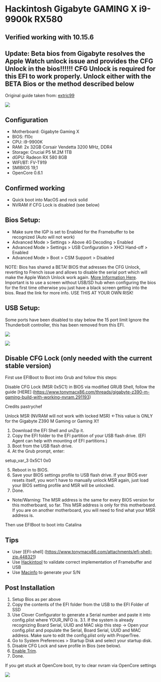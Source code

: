 # Hackintosh Gigabyte GAMING X i9-9900k RX580

## Verified working with 10.15.6
## Update: Beta bios from Gigabyte resolves the Apple Watch unlock issue and provides the CFG Unlock in the bios!!!!!! CFG Unlock is required for this EFI to work properly. Unlock either with the BETA Bios or the method described below

Original guide taken from: [extric99](https://github.com/extric99/Hackintosh-Gigabyte-Z390-GAMING-X-i9-9900k-5700XT)

![](https://github.com/warrioru/Hackintosh-Gigabyte-z390-Gaming-X-i9-9900k-RX580/blob/master/screenshot/Screenshot_Info.png)

## Configuration
- Motherboard: Gigabyte Gaming X
- BIOS: f10c
- CPU: i9-9900K  
- RAM: 2x 32GB Corsair Vendetta 3200 MHz, DDR4
- Storage: Crucial P5 M.2M 1TB 
- dGPU: Radeon RX 580 8GB
- WIFI/BT: FV-T919  
- SMIBIOS 19,1
- OpenCore 0.6.1

## Confirmed working
- Quick boot into MacOS and rock solid
- NVRAM if CFG Lock is disabled (see below)

<!---

- Fan and CPU temp information

![](https://github.com/extric99/Hackintosh-Gigabyte-Z390-GAMING-X-i7-9900k-5700XT/blob/master/screenshot/Screenshot_temp.png)

- iMessage,Handoff and Approve & Unlock with Apple Watch
- Sleep and Wake from bluetooth mouse or keyboard
- iGPU Framebuffer for hardware acceleration (encoding/decoding/preview) including Apple TV DRM movies (shikivga=80) and SideCar
(note: Big Sur seems to break the support for Apple TV DRM, no issues on Catalina with OpenCore 6.0)
![](https://github.com/extric99/Hackintosh-Gigabyte-Z390-GAMING-X-i7-9900k-5700XT/blob/master/screenshot/Screenshot_Hackintool_1.png)
![](https://github.com/extric99/Hackintosh-Gigabyte-Z390-GAMING-X-i7-9900k-5700XT/blob/master/screenshot/Screenshot%20Framebuffer.png)
- Improved OpenCL [here](https://browser.geekbench.com/v5/compute/1264374) and Metal performance [here](https://browser.geekbench.com/v5/compute/1264376)due to Radeon optimisations

## Known Issues
- Unlock with Apple Watch does not work (with current stable bios due to enabled serial port, use the Beta one)
- Multiple key press to wake from sleep with bluetooth (known issue with Gigabyte Gaming X or M boards)
- I don't use a NVME drive but if you use a one its recommended to use NVMeFix.kext to fix power and energy consumption on these drives

-->

## Bios Setup:

- Make sure the IGP is set to Enabled for the Framebuffer to be recognized (Auto will not work)
- Advanced Mode > Settings > Above 4G Decoding > Enabled
- Advanced Mode > Settings > USB Configuration > XHCI Hand-off > Enabled
- Advanced Mode > Boot > CSM Support > Disabled

NOTE: Bios has shared a BETA! BIOS that adresses the CFG Unlock, reverting to French issue and allows to disable the serial port which will make the Apple Watch Unlock work again. [More Information Here](https://www.tonymacx86.com/threads/ssdt-or-clover-patch-to-disable-super-i-o-serial-port-on-gigabyte-z390-m-gaming.287471/page-8). Important is to use a screen without USB/SD hub when configuring the bios for the first time otherwise you just have a black screen getting into the bios. Read the link for more info.
USE THIS AT YOUR OWN RISK!

## USB Setup:

Some ports have been disabled to stay below the 15 port limit
Ignore the Thunderbolt controller, this has been removed from this EFI.

![](https://github.com/extric99/Hackintosh-Gigabyte-Z390-GAMING-X-i7-9900k-5700XT/blob/master/screenshot/Screenshot_USB_Layout.png)

![](https://github.com/extric99/Hackintosh-Gigabyte-Z390-GAMING-X-i7-9900k-5700XT/blob/master/screenshot/Screenshot_USB.png)


## Disable CFG Lock (only needed with the current stable version)

First use EFIBoot to Boot into Grub and follow this steps:

Disable CFG Lock (MSR 0x5C1) in BIOS via modified GRUB Shell, follow the guide [HERE] (https://www.tonymacx86.com/threads/gigabyte-z390-m-gaming-build-with-working-nvram.291193)

Credits pastrychef

Unlock MSR (NVRAM will not work with locked MSR) <-This value is ONLY for the Gigabyte Z390 M Gaming or Gaming X!!
1. Download the EFI Shell and unZip it.
2. Copy the EFI folder to the EFI partition of your USB flash drive. (EFI Agent can help with mounting of EFI partitions.)
3. Boot from the USB flash drive.
4. At the Grub prompt, enter:

setup_var_3 0x5C1 0x0

5. Reboot in to BIOS.
6. Save your BIOS settings profile to USB flash drive. If your BIOS ever resets itself, you won't have to manually unlock MSR again, just load your BIOS setting profile and MSR will be unlocked.
7. Done.
* Note/Warning: The MSR address is the same for every BIOS version for this motherboard, so far. This MSR address is only for this motherboard. If you are on another motherboard, you will need to find what your MSR address is.

Then use EFIBoot to boot into Catalina


## Tips
- User [EFI-shell] (https://www.tonymacx86.com/attachments/efi-shell-zip.448321)
- Use [Hackintool](http://headsoft.com.au/download/mac/Hackintool.zip) to validate correct implementation of Framebuffer and USB
- Use [Macinfo](https://github.com/acidanthera/MacInfoPkg) to generate your S/N

## Post Installation
1. Setup Bios as per above
2. Copy the contents of the EFI folder from the USB to the EFI Folder of SSD
3. Use Clover Configurator to generate a Serial number and paste it into config.plist where YOUR_INFO is.
3.1. If the system is already recognizing Board Serial, UUID and MAC skip this step -> Open your config.plist and populate the Serial, Board Serial, UUID and MAC address. Make sure to edit the config.plist only with ProperTree.
3. Go to System Preferences > Startup Disk and select your startup disk.
4. Disable CFG Lock and save profile in Bios (see below).
5. [Enable Trim](https://www.howtogeek.com/222077/how-to-enable-trim-for-third-party-ssds-on-mac-os-x/).
6. Done.

If you get stuck at OpenCore boot, try to clear nvram via OpenCore settings  

![](https://github.com/extric99/Hackintosh-Gigabyte-Z390-GAMING-X-i7-9900k-5700XT/blob/master/screenshot/Screenshot_MAC.png)
